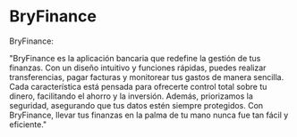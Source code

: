 # BryFinance

BryFinance:

"BryFinance es la aplicación bancaria que redefine la gestión de tus finanzas. Con un diseño intuitivo y funciones rápidas, puedes realizar transferencias, pagar facturas y monitorear tus gastos de manera sencilla. Cada característica está pensada para ofrecerte control total sobre tu dinero, facilitando el ahorro y la inversión. Además, priorizamos la seguridad, asegurando que tus datos estén siempre protegidos. Con BryFinance, llevar tus finanzas en la palma de tu mano nunca fue tan fácil y eficiente."
